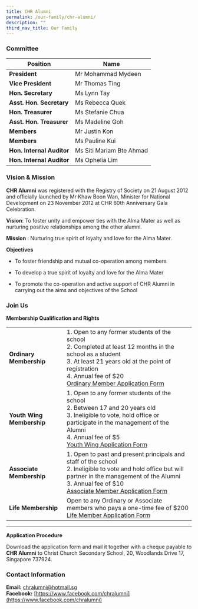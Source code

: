 ```yaml
---
title: CHR Alumni
permalink: /our-family/chr-alumni/
description: ""
third_nav_title: Our Family
---
```

### Committee

| Position | Name |
| ----- | ----- |
| **President** | Mr Mohammad Mydeen |
| **Vice President** | Mr Thomas Ting|
| **Hon. Secretary** | Ms Lynn Tay |
| **Asst. Hon. Secretary** | Ms Rebecca Quek |
| **Hon. Treasurer** | Ms Stefanie Chua |
| **Asst. Hon. Treasurer** | Ms Madeline Goh |
| **Members** | Mr Justin Kon |
| **Members** | Ms Pauline Kui |
| **Hon. Internal Auditor**| Ms Siti Mariam Bte Ahmad|
| **Hon. Internal Auditor**| Ms Ophelia Lim|


### Vision &amp; Mission


**CHR Alumni**&nbsp;was registered with the Registry of Society on 21 August 2012 and officially launched by Mr Khaw Boon Wan, Minister for National Development on 23 November 2012 at CHR 60th Anniversary Gala Celebration.  

**Vision**: To foster unity and empower ties with the Alma Mater as well as nurturing positive relationships among the other alumni.

**Mission**&nbsp;: Nurturing true spirit of loyalty and love for the Alma Mater.  
  
**Objectives**

* To foster friendship and mutual co-operation among members
    
* To develop a true spirit of loyalty and love for the Alma Mater
    
* To promote the co-operation and active support of CHR Alumni in carrying out the aims and objectives of the School
    


### Join Us
**Membership Qualification and Rights**



|  |  |
| -------- | -------- |
| **Ordinary Membership**     |1. Open to any former students of the school <br> 2. Completed at least 12 months in the school as a student <br>3. At least 21 years old at the point of registration <br> 4. Annual fee of $20 <br>[Ordinary Member Application Form](/files/CHR%20Alumni/Ordinary%20Member.pdf)  |
| **Youth Wing Membership**     |1. Open to any former students of the school<br>2. Between 17 and 20 years old<br>3. Ineligible to vote, hold office or participate in the management of the Alumni<br>4. Annual fee of $5<br>[Youth Wing Application Form](/files/CHR%20Alumni/Youth-Wing%20Member.pdf)|
| **Associate Membership**     |1. Open to past and present principals and staff of the school<br>2. Ineligible to vote and hold office but will partner in the management of the Alumni<br>3. Annual fee of $10<br>[Associate Member Application Form](/files/CHR%20Alumni/Associate%20Member.pdf)  |
| **Life Membership**     |Open to any Ordinary or Associate members who pays a one-time fee of $200<br>[Life Member Application Form](/files/CHR%20Alumni/Life%20Member.pdf)|

-------

**Application Procedure**

Download the application form and mail it together with a cheque payable to **CHR Alumni** to Christ Church Secondary School, 20, Woodlands Drive 17, Singapore 737924.

### Contact Information

**Email:**  [chralumni@hotmail.sg](mailto:chralumni@hotmail.sg)  
  **Facebook:** [https://www.facebook.com/chralumni](https://www.facebook.com/chralumni)
